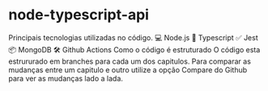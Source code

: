 # node-typescript-api
Principais tecnologias utilizadas no código.  💻 Node.js  🧰 Typescript  ✅ Jest  📦 MongoDB  🛠 Github Actions  Como o código é estruturado O código esta estrururado em branches para cada um dos capitulos. Para comparar as mudanças entre um capitulo e outro utilize a opção Compare do Github para ver as mudanças lado a lada.
